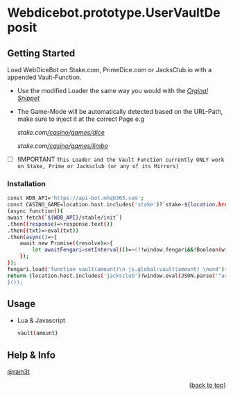 # Webdicebot.prototype.UserVaultDeposit

<!-- USAGE EXAMPLES -->
## Getting Started

Load WebDiceBot on Stake.com, PrimeDice.com or JacksClub.io with a appended Vault-Function.

* []() Use the modified Loader the same way you would with the _[Orginal Snippet](https://bot.mhqb365.com/#/get-started)_
* []() The Game-Mode will be automatically detected based on the URL-Path, make sure to inject it at the correct Page e.g
  
  _stake.com[/casino/games/dice](https://stake.com/casino/games/dice)_
  
  _stake.com[/casino/games/limbo](https://stake.com/casino/games/limbo)_

- [ ] !IMPORTANT  `This Loader and the Vault Function currently ONLY work on Stake, Prime or Jacksclub (or any of its Mirrors)`


### Installation

  ```sh
const WDB_API='https://api-bot.mhqb365.com';
const CASINO_GAME=location.host.includes('stake')?`stake-${location.href.includes('limbo')?'limbo':'dice'}`:(location.host.includes('jacksclub')?`jacksclub-${location.href.includes('blaze')?'blaze':'dice'}`:'primedice');
(async function(){
await fetch(`${WDB_API}/stable/init`)
  .then((response)=>response.text())
  .then((txt)=>eval(txt))
  .then(async()=>{
      await new Promise((resolve)=>{
          let awaitFengari=setInterval(()=>(!!window.fengari&&!Boolean(window.fengari?.lua?.LUA_OK))&&(resolve(clearInterval(awaitFengari))),0x52);
      });
  });
  fengari.load('function vault(amount)\n js.global:vault(amount) \nend')();
  return (location.host.includes('jacksclub')?window.eval(JSON.parse('"async function vault(amount){\\n    let response=await fetch(new URL(`https://api.jacksclub.io/graphql`),{\\n        method:\'POST\',\\n        headers:new Headers({\\n            \'Content-Type\':\'text/plain;charset=utf-8\',\\n            authorization:JSON.parse(decodeURIComponent(document.cookie.match(RegExp(\'token=([^;]+)\'))[1])).id,\\n        }),\\n        body:JSON.stringify({\\n            query:\'fragment Result on VaultResult{credit{transfer value version currency}debit{transfer value version currency}} mutation Deposit($amount:Float!,$currency:SpendableCurrency!){vault{deposit(input:{amount:$amount,currency:$currency}){...Result}}}\',\\n            variables:{\\n                amount:amount.toFixed(8),\\n                currency:document.querySelector(\'#wdbMenuCoin\').value,\\n            },\\n        }),\\n    })\\n    let result=await response.json();\\n    let balanceUpdate=typeof checkbalance==\'function\'?await checkbalance():void(0);\\n    console.log(\'%o%o %s %o\',[\'VaultDeposit\'],{[result.data.vault.deposit.credit.currency.toUpperCase()]:Number(result.data.vault.deposit.credit.transfer).toFixed(8)},[\'ⅈ\'],[Number(result.data.vault.deposit.credit.value).toFixed(8)]);\\n}"')):window.eval(JSON.parse('"async function vault(amount){\\n    let response=await fetch(new URL(`https://${location.host}/_api/graphql`),{\\n        method:\'POST\',\\n        headers:new Headers({\\n            \'Content-Type\':\'application/json;charset=utf-8\',\\n            \'x-access-token\':((name)=>`;\\\\x20${document.cookie}`.split(`;\\\\x20${name}=`).pop().split(\';\').shift())(\'session\'),\\n        }),\\n        body:JSON.stringify({\\n            operationName:\'CreateVaultDeposit\',\\n            query:\'mutation CreateVaultDeposit($currency:CurrencyEnum!,$amount:Float!){createVaultDeposit(currency:$currency,amount:$amount){id amount currency user{id balances{available{amount currency}vault{amount currency}}}}}\',\\n            variables:{\\n                currency:document.querySelector(\'#wdbMenuCoin\').value.toLowerCase(),\\n                amount:Math.floor(amount*1e8)/1e8,\\n            },\\n        }),\\n    });\\n    let result=await response.json();\\n    let balanceUpdate=typeof checkbalance===\'function\'?await checkbalance():void(0);\\n    console.log(\'%o%o %s %o\',[\'UserVaultDeposit\'],{[result.data.createVaultDeposit.currency.toUpperCase()]:result.data.createVaultDeposit.amount.toFixed(8)},[\'ⅈ\'],[result.data.createVaultDeposit.user.balances.find((v)=>(v).vault.currency==result.data.createVaultDeposit.currency).vault.amount.toFixed(8)]);\\n}"')));
}());
  ```

## Usage

* []() Lua & Javascript
  ```sh
  vault(amount)
  ```


## Help & Info

[@rain3t](https://t.me/rain3t)


<p align="right">(<a href="#readme-top">back to top</a>)</p>

